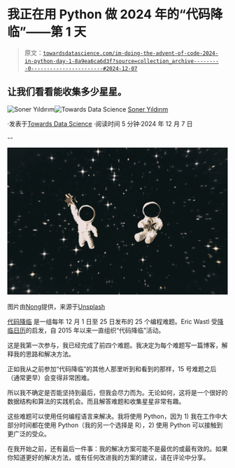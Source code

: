 # 我正在用 Python 做 2024 年的“代码降临”——第 1 天

> 原文：[`towardsdatascience.com/im-doing-the-advent-of-code-2024-in-python-day-1-8a9ea6ca6d3f?source=collection_archive---------0-----------------------#2024-12-07`](https://towardsdatascience.com/im-doing-the-advent-of-code-2024-in-python-day-1-8a9ea6ca6d3f?source=collection_archive---------0-----------------------#2024-12-07)

## 让我们看看能收集多少星星。

[](https://sonery.medium.com/?source=post_page---byline--8a9ea6ca6d3f--------------------------------)![Soner Yıldırım](https://sonery.medium.com/?source=post_page---byline--8a9ea6ca6d3f--------------------------------)[](https://towardsdatascience.com/?source=post_page---byline--8a9ea6ca6d3f--------------------------------)![Towards Data Science](https://towardsdatascience.com/?source=post_page---byline--8a9ea6ca6d3f--------------------------------) [Soner Yıldırım](https://sonery.medium.com/?source=post_page---byline--8a9ea6ca6d3f--------------------------------)

·发表于[Towards Data Science](https://towardsdatascience.com/?source=post_page---byline--8a9ea6ca6d3f--------------------------------) ·阅读时间 5 分钟·2024 年 12 月 7 日

--

![](img/998bca6db37495758ae1adf1479a8497.png)

图片由[Nong](https://unsplash.com/@californong?utm_content=creditCopyText&utm_medium=referral&utm_source=unsplash)提供，来源于[Unsplash](https://unsplash.com/photos/white-and-brown-elephant-figurine-3XisDwg6jAE?utm_content=creditCopyText&utm_medium=referral&utm_source=unsplash)

[代码降临](https://adventofcode.com/) 是一组每年 12 月 1 日至 25 日发布的 25 个编程难题。Eric Wastl 受[降临日历](https://en.wikipedia.org/wiki/Advent_calendar)的启发，自 2015 年以来一直组织“代码降临”活动。

这是我第一次参与，我已经完成了前四个难题。我决定为每个难题写一篇博客，解释我的思路和解决方法。

正如我从之前参加“代码降临”的其他人那里听到和看到的那样，15 号难题之后（通常更早）会变得非常困难。

所以我不确定是否能坚持到最后，但我会尽力而为。无论如何，这将是一个很好的数据结构和算法的实践机会。而且解答难题和收集星星非常有趣。

这些难题可以使用任何编程语言来解决。我将使用 Python，因为 1) 我在工作中大部分时间都在使用 Python（我的另一个选择是 R），2) 使用 Python 可以接触到更广泛的受众。

在我开始之前，还有最后一件事：我的解决方案可能不是最优的或最有效的。如果你知道更好的解决方法，或有任何改进我的方案的建议，请在评论中分享。
